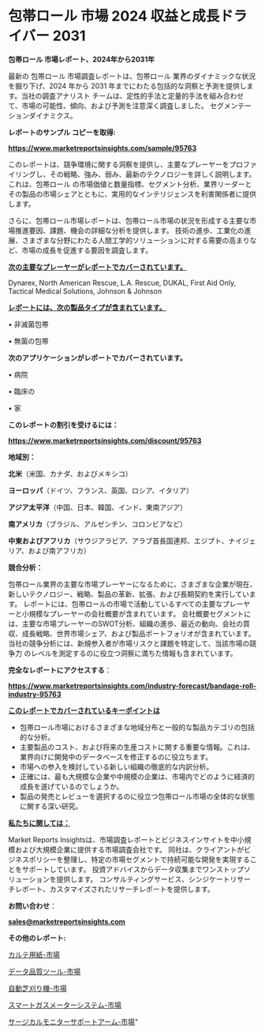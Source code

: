 # 包帯ロール 市場 2024 収益と成長ドライバー 2031

<strong>包帯ロール 市場レポート、2024年から2031年</strong>

最新の 包帯ロール 市場調査レポートは、包帯ロール 業界のダイナミックな状況を掘り下げ、2024 年から 2031 年までにわたる包括的な洞察と予測を提供します。当社の調査アナリスト チームは、定性的手法と定量的手法を組み合わせて、市場の可能性、傾向、および予測を注意深く調査しました。 セグメンテーションダイナミクス。



<strong>レポートのサンプル コピーを取得:</strong> <a href=https://www.marketreportsinsights.com/sample/95763>

<strong><u>https://www.marketreportsinsights.com/sample/95763</u></strong></a>

このレポートは、競争環境に関する洞察を提供し、主要なプレーヤーをプロファイリングし、その戦略、強み、弱み、最新のテクノロジーを詳しく説明します。 これは、包帯ロール の市場価値と数量指標、セグメント分析、業界リーダーとその製品の市場シェアとともに、実用的なインテリジェンスを利害関係者に提供します。

さらに、包帯ロール市場レポートは、包帯ロール市場の状況を形成する主要な市場推進要因、課題、機会の詳細な分析を提供します。 技術の進歩、工業化の進展、さまざまな分野にわたる人間工学的ソリューションに対する需要の高まりなど、市場の成長を促進する要因を調査します。



<strong><u>次の主要なプレーヤーがレポートでカバーされています。</u></strong>

Dynarex, North American Rescue, L.A. Rescue, DUKAL, First Aid Only, Tactical Medical Solutions, Johnson & Johnson



<strong><u><b>レポートには、次の製品タイプが含まれています。</b></u></strong>

• 非滅菌包帯

• 無菌の包帯



<strong><b>次のアプリケーションがレポートでカバーされています。</b></strong>

• 病院

• 臨床の

• 家



<strong><b>このレポートの割引を受けるには：</b></strong><a href=https://www.marketreportsinsights.com/discount/95763>

<strong><u>https://www.marketreportsinsights.com/discount/95763</u></strong></a>



<strong>地域別：</strong>



<strong>北米</strong>（米国、カナダ、およびメキシコ）



<strong>ヨーロッパ</strong>（ドイツ、フランス、英国、ロシア、イタリア）



<strong>アジア太平洋</strong>（中国、日本、韓国、インド、東南アジア）



<strong>南アメリカ</strong>（ブラジル、アルゼンチン、コロンビアなど）



<strong>中東およびアフリカ</strong>（サウジアラビア、アラブ首長国連邦、エジプト、ナイジェリア、および南アフリカ）



<strong>競合分析：</strong>

包帯ロール業界の主要な市場プレーヤーになるために、さまざまな企業が現在、新しいテクノロジー、戦略、製品の革新、拡張、および長期契約を実行しています。 レポートには、包帯ロールの市場で活動しているすべての主要なプレーヤーと小規模なプレーヤーの会社概要が含まれています。 会社概要セグメントには、主要な市場プレーヤーのSWOT分析、組織の進歩、最近の動向、会社の買収、成長戦略、世界市場シェア、および製品ポートフォリオが含まれています。 当社の競争分析には、新規参入者が市場リスクと課題を特定して、当該市場の競争力 のレベルを測定するのに役立つ洞察に満ちた情報も含まれています。



<strong>完全なレポートにアクセスする</strong>：

<a href=https://www.marketreportsinsights.com/industry-forecast/bandage-roll-industry-95763>

<strong><u>https://www.marketreportsinsights.com/industry-forecast/bandage-roll-industry-95763</u></strong></a>



<strong><u><b>このレポートでカバーされているキーポイントは</b></u></strong>
<ul>
  <li>包帯ロール市場におけるさまざまな地域分布と一般的な製品カテゴリの包括的な分析。</li>
  <li>主要製品のコスト、および将来の生産コストに関する重要な情報。これは、業界向けに開発中のデータベースを修正するのに役立ちます。</li>
  <li>市場への参入を検討している新しい組織の徹底的な内訳分析。</li>
  <li>正確には、最も大規模な企業や中規模の企業は、市場内でどのように経済的成長を遂げているのでしょうか。</li>
  <li>製品の発売とレビューを選択するのに役立つ包帯ロール市場の全体的な状態に関する深い研究。</li>
</ul>


<strong><u><b>私たちに関しては：</b></u></strong>

Market Reports Insightsは、市場調査レポートとビジネスインサイトを中小規模および大規模企業に提供する市場調査会社です。 同社は、クライアントがビジネスポリシーを整理し、特定の市場セグメントで持続可能な開発を実現することをサポートしています。 投資アドバイスからデータ収集までワンストップソリューションを提供します。 コンサルティングサービス、シンジケートリサーチレポート、カスタマイズされたリサーチレポートを提供します。



<strong><b>お問い合わせ</b></strong>：

<a href=mailto:sales@marketreportsinsights.com>

<strong><u>sales@marketreportsinsights.com</u></strong></a>



<strong>その他のレポート:</strong>

<a href=https://www.linkedin.com/pulse/カルテ用紙-市場-2023-swot-分析と成長率-2030-consumer-connection-collective-360-oorwf/>カルテ用紙-市場</a>

<a href=https://www.linkedin.com/pulse/データ品質ツール-市場-2023-競争分析と事業成長-2030-consumer-connection-collective-360-3lkoc/>データ品質ツール-市場</a>

<a href=https://www.linkedin.com/pulse/自動芝刈り機-市場-2023-新興市場-将来の動向と市場需要-2030-ynxhf/>自動芝刈り機-市場</a>

<a href=https://www.linkedin.com/pulse/スマートガスメーターシステム-市場-2023-推進要因と成長機会-2030-hmbdf/>スマートガスメーターシステム-市場</a>

<a href=https://www.linkedin.com/pulse/サージカルモニターサポートアーム-市場-2023-収益と成長ドライバー-wrjdf/>サージカルモニターサポートアーム-市場</a>"
